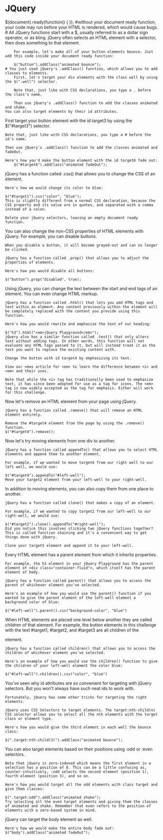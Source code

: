 # JQuery
   $(document).ready(function() {
    });
        #without your document ready function, your code may run before your HTML is rendered, which would cause bugs.
    # All JQuery functions start with a $, usually referred to as a dollar sign operator, or as bling.
       jQuery often selects an HTML element with a selector, then does something to that element.

        For example, let's make all of your button elements bounce. Just add this code inside your document ready function:

        $("button").addClass("animated bounce"); 
    # You just used jQuery's .addClass() function, which allows you to add classes to elements.
        First, let's target your div elements with the class well by using the $(".well") selector.

        Note that, just like with CSS declarations, you type a . before the class's name.

        Then use jQuery's .addClass() function to add the classes animated and shake.
    You can also target elements by their id attributes.

First target your button element with the id target3 by using the $("#target3") selector.

    Note that, just like with CSS declarations, you type a # before the id's name.

    Then use jQuery's .addClass() function to add the classes animated and fadeOut.

    Here's how you'd make the button element with the id target6 fade out:
        $("#target6").addClass("animated fadeOut");

 jQuery has a function called .css() that allows you to change the CSS of an element.

    Here's how we would change its color to blue:

    $("#target1").css("color", "blue");
    This is slightly different from a normal CSS declaration, because the CSS property and its value are in quotes, and separated with a comma instead of a colon.

    Delete your jQuery selectors, leaving an empty document ready function.       

You can also change the non-CSS properties of HTML elements with jQuery. For example, you can disable buttons.

    When you disable a button, it will become grayed-out and can no longer be clicked.

    jQuery has a function called .prop() that allows you to adjust the properties of elements.

    Here's how you would disable all buttons:

    $("button").prop("disabled", true);

Using jQuery, you can change the text between the start and end tags of an element. You can even change HTML markup.

    jQuery has a function called .html() that lets you add HTML tags and text within an element. Any content previously within the element will be completely replaced with the content you provide using this function.

    Here's how you would rewrite and emphasize the text of our heading:

    $("h3").html("<em>jQuery Playground</em>");
    jQuery also has a similar function called .text() that only alters text without adding tags. In other words, this function will not evaluate any HTML tags passed to it, but will instead treat it as the text you want to replace the existing content with.

    Change the button with id target4 by emphasizing its text.

    View our news article for <em> to learn the difference between <i> and <em> and their uses.

    Note that while the <i> tag has traditionally been used to emphasize text, it has since been adopted for use as a tag for icons. The <em> tag is now widely accepted as the tag for emphasis. Either will work for this challenge.

Now let's remove an HTML element from your page using jQuery.

    jQuery has a function called .remove() that will remove an HTML element entirely.

    Remove the #target4 element from the page by using the .remove() function.
    $("#target4").remove();

Now let's try moving elements from one div to another.

    jQuery has a function called appendTo() that allows you to select HTML elements and append them to another element.

    For example, if we wanted to move target4 from our right well to our left well, we would use:

    $("#target4").appendTo("#left-well");
    Move your target2 element from your left-well to your right-well.

In addition to moving elements, you can also copy them from one place to another.

    jQuery has a function called clone() that makes a copy of an element.

    For example, if we wanted to copy target2 from our left-well to our right-well, we would use:

    $("#target2").clone().appendTo("#right-well");
    Did you notice this involves sticking two jQuery functions together? This is called function chaining and it's a convenient way to get things done with jQuery.

    Clone your target5 element and append it to your left-well.

Every HTML element has a parent element from which it inherits properties.

    For example, the h3 element in your jQuery Playground has the parent element of <div class="container-fluid">, which itself has the parent element of body.

    jQuery has a function called parent() that allows you to access the parent of whichever element you've selected.

    Here's an example of how you would use the parent() function if you wanted to give the parent element of the left-well element a background color of blue:

    $("#left-well").parent().css("background-color", "blue")

When HTML elements are placed one level below another they are called children of that element.
    For example, the button elements in this challenge with the text #target1, #target2, and #target3 are all children of the <div class="well" id="left-well"> element.

    jQuery has a function called children() that allows you to access the children of whichever element you've selected.

    Here's an example of how you would use the children() function to give the children of your left-well element the color blue:

    $("#left-well").children().css("color", "blue")

You've seen why id attributes are so convenient for targeting with jQuery selectors. But you won't always have such neat ids to work with.

    Fortunately, jQuery has some other tricks for targeting the right elements.

    jQuery uses CSS Selectors to target elements. The target:nth-child(n) CSS selector allows you to select all the nth elements with the target class or element type.

    Here's how you would give the third element in each well the bounce class:

    $(".target:nth-child(3)").addClass("animated bounce");
You can also target elements based on their positions using :odd or :even selectors.

    Note that jQuery is zero-indexed which means the first element in a selection has a position of 0. This can be a little confusing as, counter-intuitively, :odd selects the second element (position 1), fourth element (position 3), and so on.

    Here's how you would target all the odd elements with class target and give them classes:

    $(".target:odd").addClass("animated shake");
    Try selecting all the even target elements and giving them the classes of animated and shake. Remember that even refers to the position of elements with a zero-based system in mind.
jQuery can target the body element as well.

    Here's how we would make the entire body fade out: $("body").addClass("animated fadeOut");
